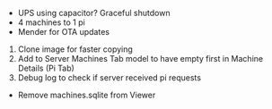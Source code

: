 * UPS using capacitor? Graceful shutdown
* 4 machines to 1 pi
* Mender for OTA updates
1. Clone image for faster copying
3. Add to Server Machines Tab model to have empty first in Machine Details (Pi Tab)
2. Debug log to check if server received pi requests
* Remove machines.sqlite from Viewer
